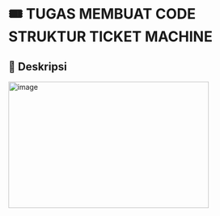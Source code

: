 # 🎟️ TUGAS MEMBUAT CODE STRUKTUR TICKET MACHINE

## 📖 Deskripsi

<img width="396" height="250" alt="image" src="https://github.com/user-attachments/assets/a81033e9-66b6-4266-ada3-91499ce093de" />
